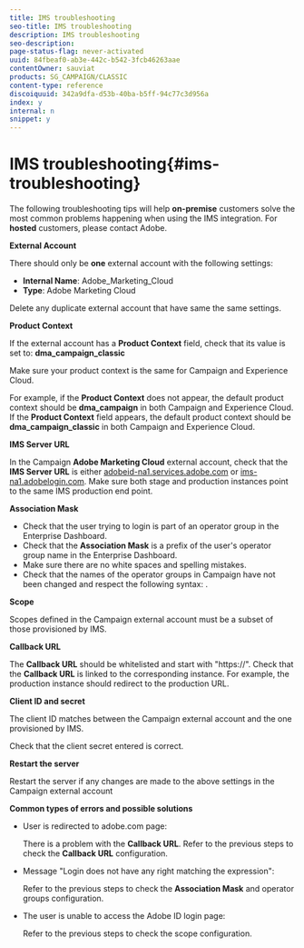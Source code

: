 ```yaml
---
title: IMS troubleshooting
seo-title: IMS troubleshooting
description: IMS troubleshooting
seo-description: 
page-status-flag: never-activated
uuid: 84fbeaf0-ab3e-442c-b542-3fcb46263aae
contentOwner: sauviat
products: SG_CAMPAIGN/CLASSIC
content-type: reference
discoiquuid: 342a9dfa-d53b-40ba-b5ff-94c77c3d956a
index: y
internal: n
snippet: y
---
```


# IMS troubleshooting{#ims-troubleshooting}

The following troubleshooting tips will help **on-premise** customers solve the most common problems happening when using the IMS integration. For **hosted** customers, please contact Adobe.

**External Account**

There should only be **one** external account with the following settings:

* **Internal Name**: Adobe_Marketing_Cloud
* **Type**: Adobe Marketing Cloud

Delete any duplicate external account that have same the same settings.

**Product Context**

If the external account has a **Product Context** field, check that its value is set to: **dma_campaign_classic**

Make sure your product context is the same for Campaign and Experience Cloud.

For example, if the **Product Context** does not appear, the default product context should be **dma_campaign** in both Campaign and Experience Cloud. If the **Product Context** field appears, the default product context should be **dma_campaign_classic** in both Campaign and Experience Cloud.

**IMS Server URL**

In the Campaign **Adobe Marketing Cloud** external account, check that the **IMS Server URL** is either [adobeid-na1.services.adobe.com](https://adobeid-na1.services.adobe.com/) or [ims-na1.adobelogin.com](http://ims-na1.adobelogin.com/). Make sure both stage and production instances point to the same IMS production end point.

**Association Mask**

* Check that the user trying to login is part of an operator group in the Enterprise Dashboard.
* Check that the **Association Mask** is a prefix of the user's operator group name in the Enterprise Dashboard.
* Make sure there are no white spaces and spelling mistakes. 
* Check that the names of the operator groups in Campaign have not been changed and respect the following syntax: .

**Scope**

Scopes defined in the Campaign external account must be a subset of those provisioned by IMS.

**Callback URL**

The **Callback URL** should be whitelisted and start with "https://". Check that the **Callback URL** is linked to the corresponding instance. For example, the production instance should redirect to the production URL.

**Client ID and secret**

The client ID matches between the Campaign external account and the one provisioned by IMS.

Check that the client secret entered is correct.

**Restart the server**

Restart the server if any changes are made to the above settings in the Campaign external account

**Common types of errors and possible solutions**

* User is redirected to adobe.com page:

  There is a problem with the **Callback URL**. Refer to the previous steps to check the **Callback URL** configuration.

* Message "Login does not have any right matching the expression":

  Refer to the previous steps to check the **Association Mask** and operator groups configuration.

* The user is unable to access the Adobe ID login page:

  Refer to the previous steps to check the scope configuration.

